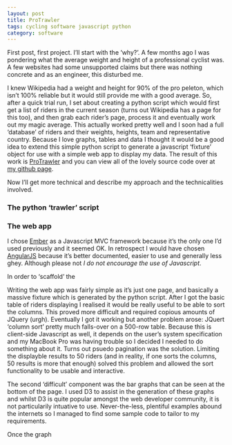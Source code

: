 ```yaml
---
layout: post
title: ProTrawler
tags: cycling software javascript python
category: software
---
```


First post, first project. I’ll start with the ‘why?’. A few months ago I was pondering what the average weight and height of a professional cyclist was.
A few websites had some unsupported claims but there was nothing concrete and as an engineer, this disturbed me.

I knew Wikipedia had a weight and height for 90% of the pro peleton, which isn’t 100% reliable but it would still provide me with a good average. So, after a quick
trial run, I set about creating a python script which would first get a list of riders in the current season (turns out Wikipedia has a page for this too), and then
grab each rider’s page, process it and eventually work out my magic average. This actually worked pretty well and I soon had a full ‘database’ of riders and their weights,
heights, team and representative country. Because I love graphs, tables and data I thought it would be a good idea to extend this simple python script to generate a javascript
‘fixture’ object for use with a simple web app to display my data. The result of this work is [ProTrawler](http://www.arronhartley.com/protrawler/) and you can view all of the
lovely source code over at [my github page](http://www.github.com/arron-h/).

Now I’ll get more technical and describe my approach and the technicalities involved.

### The python ‘trawler’ script


### The web app
I chose [Ember](http://www.emberjs.com) as a Javascript MVC framework because it’s the only one I’d used previously and it seemed OK. In retrospect I would have chosen
[AngularJS](http://www.angularjs.com) because it’s better documented, easier to use and generally less ghey. Although please not *I do not encourage the use of Javascript*.

In order to ‘scaffold’ the

Writing the web app was fairly simple as it’s just one page, and basically a massive fixture which is generated by the python script. After I got the basic table of riders
displaying I realised it would be really useful to be able to sort the columns. This proved more difficult and required copious amounts of JQuery (urgh). Eventually I got it
working but another problem arose: JQuert ‘column sort’ pretty much falls-over on a 500-row table. Because this is client-side Javascript as well, it depends on the user’s
system specification and my MacBook Pro was having trouble so I decided I needed to do something about it. Turns out psuedo pagination was the solution. Limiting the displayble
results to 50 riders (and in reality, if one sorts the columns, 50 results is more that enough) solved this problem and allowed the sort functionality to be usable and interactive.

The second ‘difficult’ component was the bar graphs that can be seen at the bottom of the page. I used D3 to assist in the generation of these graphs and whilst D3 is quite popular
amongst the web developer community, it is not particularily intuative to use. Never-the-less, plentiful examples abound the internets so I managed to find some sample code to
tailor to my requirements.

Once the graph

